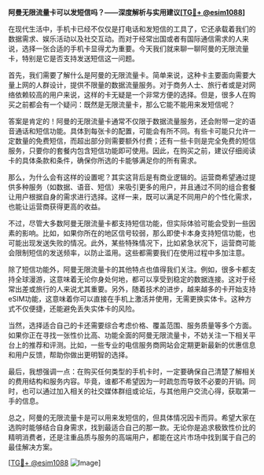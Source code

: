 **阿曼无限流量卡可以发短信吗？——深度解析与实用建议[[TG💪+ @esim1088](https://t.me/s/esim1088)]**

在现代生活中，手机卡已经不仅仅是打电话和发短信的工具了，它还承载着我们的数据需求、娱乐活动以及社交互动。而对于经常出国或者有国际通信需求的人来说，选择一张合适的手机卡显得尤为重要。今天我们就来聊一聊阿曼的无限流量卡，特别是它是否支持发送短信这一问题。

首先，我们需要了解什么是阿曼的无限流量卡。简单来说，这种卡主要面向需要大量上网的人群设计，提供不限量的数据流量服务。对于商务人士、旅行者或是对网络依赖较高的用户来说，这样的卡无疑是一个非常方便的选择。但是，很多人在购买之前都会有一个疑问：既然是无限流量卡，那么它能不能用来发短信呢？

答案是肯定的！阿曼的无限流量卡通常不仅限于数据流量服务，还会附带一定的语音通话和短信功能。具体到每张卡的配置，可能会有所不同。有些卡可能只允许一定数量的免费短信，而超出部分则需要额外付费；还有一些卡则是完全免费的短信服务，只要你的套餐内包含短信功能即可使用。因此，在购买之前，建议仔细阅读卡的具体条款和条件，确保你所选的卡能够满足你的所有需求。

那么，为什么会有这样的设置呢？其实这背后是有商业逻辑的。运营商希望通过提供多种服务（如数据、语音、短信）来吸引更多的用户，并且通过不同的组合套餐让用户根据自身的需求进行选择。这样一来，既可以满足不同用户的个性化需求，也能让运营商获得更高的收益。

不过，尽管大多数阿曼无限流量卡都支持短信功能，但实际体验可能会受到一些因素的影响。比如，如果你所在的地区信号较弱，那么即使卡本身支持短信功能，也可能出现发送失败的情况。此外，某些特殊情况下，比如紧急状况下，运营商可能会限制短信的发送频率，以防止滥用。这些都需要我们在使用过程中多加注意。

除了短信功能外，阿曼无限流量卡的其他特点也值得我们关注。例如，很多卡都支持全球漫游，这意味着无论你身处何地，都可以享受到稳定的数据连接。这对于经常出差或旅行的人来说尤其重要。另外，随着技术的进步，越来越多的卡开始支持eSIM功能，这意味着你可以直接在手机上激活并使用，无需更换实体卡。这种方式不仅便捷，还能避免丢失实体卡的风险。

当然，选择适合自己的卡还需要综合考虑价格、覆盖范围、服务质量等多个方面。如果你正在寻找一张性价比高、功能全面的阿曼无限流量卡，不妨关注一下相关平台上的推荐和评测。比如，一些专业的电信服务商网站会定期更新最新的优惠信息和用户反馈，帮助你做出更明智的选择。

最后，我想强调一点：在购买任何类型的手机卡时，一定要确保自己清楚了解相关的费用结构和服务内容。毕竟，谁都不希望因为一时疏忽而导致不必要的开销。同时，也可以通过加入相关的社交媒体群组或论坛，与其他用户交流心得，获取第一手的信息。

总之，阿曼的无限流量卡是可以用来发短信的，但具体情况因卡而异。希望大家在选购时能够结合自身需求，找到最适合自己的那一款。无论你是追求极致性价比的精明消费者，还是注重品质与服务的高端用户，都能在这片市场中找到属于自己的最佳解决方案。

[[TG💪+ @esim1088](https://t.me/s/esim1088) ![Image](https://i.postimg.cc/4NQfJmqS/Snipaste-2025-05-13-00-14-12.png)]